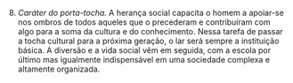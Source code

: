 ﻿8. *Caráter do porta-tocha.* A herança social capacita o homem a apoiar-se nos ombros de todos aqueles que o precederam e contribuíram com algo para a soma da cultura e do conhecimento. Nessa tarefa de passar a tocha cultural para a próxima geração, o lar será sempre a instituição básica. A diversão e a vida social vêm em seguida, com a escola por último mas igualmente indispensável em uma sociedade complexa e altamente organizada.